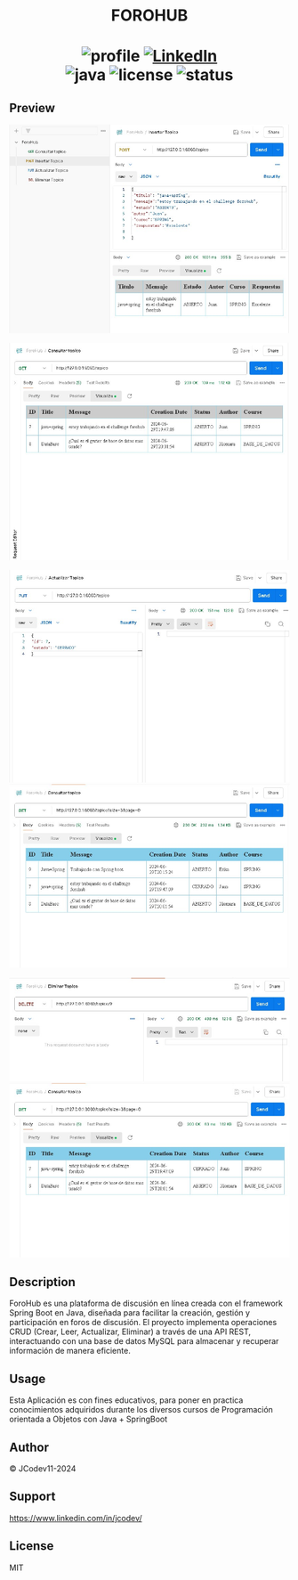 <h1 align="center">FOROHUB</h1>
<h1 align="center">
  <img alt="profile" src="https://img.shields.io/badge/JCodev-ForoHub%20-blue">
  <a href="https://linkedin.com/in/JCodev11">
    <img alt="LinkedIn" src="https://img.shields.io/badge/Linkedin-JCodev11-48ecb1?style=flat&logo=linkedin">
  </a><br>
  
  
  <img alt="java" src="https://img.shields.io/badge/Java-red">
  <img alt="license" src="https://img.shields.io/badge/License-MIT-green">
  <img alt="status" src="https://img.shields.io/badge/Status-Online-Red">
    
</h1>

## Preview
![ForoHub](img/Post.jpg)

![ForoHub](img/Get.jpg) 

![ForoHub](img/Put.jpg) ![ForoHub](img/Get-Put.jpg) 

![ForoHub](img/Delete.jpg) ![ForoHub](img/Get-Delete.jpg)



## Description
ForoHub es una plataforma de discusión en línea creada con el framework Spring Boot en Java, diseñada para facilitar la creación, gestión y participación en foros de discusión. El proyecto implementa operaciones CRUD (Crear, Leer, Actualizar, Eliminar) a través de una API REST, interactuando con una base de datos MySQL para almacenar y recuperar información de manera eficiente.

## Usage
Esta Aplicación es con fines educativos, para poner en practica conocimientos adquiridos durante los diversos cursos de Programación orientada a Objetos con Java + SpringBoot

## Author
 © JCodev11-2024


## Support
https://www.linkedin.com/in/jcodev/


## License
MIT
